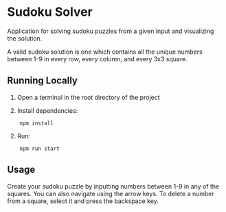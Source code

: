 # Sudoku Solver

Application for solving sudoku puzzles from a given input and visualizing the solution. 

A valid sudoku solution is one which contains all the unique numbers between 1-9 in every row, every column, and every 3x3 square.

## Running Locally

1. Open a terminal in the root directory of the project

2. Install dependencies: 
```shell
    npm install
```

2. Run: 
```shell 
    npm run start
```

## Usage
Create your sudoku puzzle by inputting numbers between 1-9 in any of the squares. You can also navigate using the arrow keys. To delete a number from a square, select it and press the backspace key.
